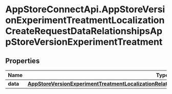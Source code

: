 # AppStoreConnectApi.AppStoreVersionExperimentTreatmentLocalizationCreateRequestDataRelationshipsAppStoreVersionExperimentTreatment

## Properties

Name | Type | Description | Notes
------------ | ------------- | ------------- | -------------
**data** | [**AppStoreVersionExperimentTreatmentLocalizationRelationshipsAppStoreVersionExperimentTreatmentData**](AppStoreVersionExperimentTreatmentLocalizationRelationshipsAppStoreVersionExperimentTreatmentData.md) |  | 


